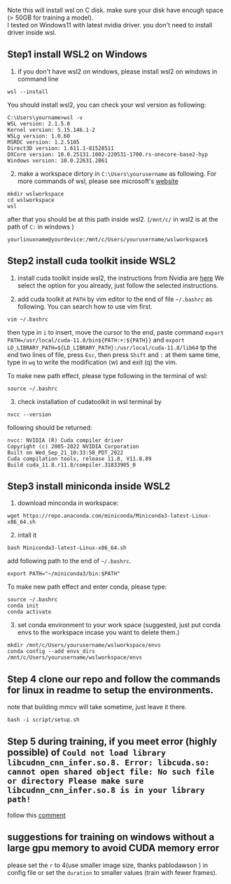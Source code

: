 Note this will install wsl on C disk. make sure your disk have enough space (> 50GB for training a model).  
I tested on Windows11 with latest nvidia driver. you don't need to install driver inside wsl.

## Step1 install WSL2 on Windows
1. if you don't have wsl2 on windows, please install wsl2 on windows in command line 
```
wsl --install
```
You should install wsl2, you can check your wsl version as following:
```
C:\Users\yourname>wsl -v
WSL version: 2.1.5.0
Kernel version: 5.15.146.1-2
WSLg version: 1.0.60
MSRDC version: 1.2.5105
Direct3D version: 1.611.1-81528511
DXCore version: 10.0.25131.1002-220531-1700.rs-onecore-base2-hyp
Windows version: 10.0.22631.2861
```

2. make a workspace dirtory in ```C:\Users\yourusername``` as following. For more commands of wsl, please see microsoft's [website](https://learn.microsoft.com/en-us/windows/wsl/basic-commands)


```
mkdir wslworkspace 
cd wslworkspace
wsl 
```
after that you should be at this path inside wsl2. (```/mnt/c/``` in wsl2 is at the path of ```C:``` in windows ) 

```
yourlinuxname@yourdevice:/mnt/c/Users/yourusername/wslworkspace$
```



## Step2 install cuda toolkit inside WSL2 
1. install cuda toolkit inside wsl2, the instructions from Nvidia are [here](https://developer.nvidia.com/cuda-11-8-0-download-archive?target_os=Linux&target_arch=x86_64&Distribution=WSL-Ubuntu&target_version=2.0&target_type=runfile_local)
 We select the option for you already, just follow the selected instructions.

2. add cuda toolkit at ```PATH``` by vim editor to the end of file ```~/.bashrc``` as following. You can search how to use vim first.</p> 

```
vim ~/.bashrc
```
then type in ```i``` to insert, move the cursor to the end, paste command ```export PATH=/usr/local/cuda-11.8/bin${PATH:+:${PATH}}``` and ```export LD_LIBRARY_PATH=${LD_LIBRARY_PATH}:/usr/local/cuda-11.8/lib64``` tp the end two lines of file, press ```Esc```, then press ```Shift``` and ```:``` at them same time, type in ```wq``` to write the modification (w) and exit (q) the vim. 


To make new path effect, please type following in the terminal of wsl:
```
source ~/.bashrc
```

3. check installation of cudatoolkit in wsl terminal by
```
nvcc --version
```
following should be returned:
```
nvcc: NVIDIA (R) Cuda compiler driver
Copyright (c) 2005-2022 NVIDIA Corporation
Built on Wed_Sep_21_10:33:58_PDT_2022
Cuda compilation tools, release 11.8, V11.8.89
Build cuda_11.8.r11.8/compiler.31833905_0
```


## Step3 install miniconda inside WSL2 
1. download minconda in workspace:
```
wget https://repo.anaconda.com/miniconda/Miniconda3-latest-Linux-x86_64.sh
```

2. intall it
```
bash Miniconda3-latest-Linux-x86_64.sh
```
add following path to the end of  ```~/.bashrc```. 
```
export PATH="~/miniconda3/bin:$PATH"
```

To make new path effect and enter conda, please type:
```
source ~/.bashrc
conda init
conda activate 
```

3. set conda environment to your work space (suggested, just put conda envs to the workspace incase you want to delete them.)
```
mkdir /mnt/c/Users/yourusername/wslworkspace/envs
conda config --add envs_dirs /mnt/c/Users/yourusername/wslworkspace/envs
```


## Step 4 clone our repo and follow the commands for linux in readme to setup the environments.
note that building mmcv will take sometime, just leave it there.

```
bash -i script/setup.sh
```

## Step 5 during training, if you meet error (highly possible) of ```Could not load library libcudnn_cnn_infer.so.8. Error: libcuda.so: cannot open shared object file: No such file or directory Please make sure libcudnn_cnn_infer.so.8 is in your library path!```

follow this [comment](https://github.com/pytorch/pytorch/issues/85773#issuecomment-1288033297)
## suggestions for training on windows without a large gpu memory to avoid CUDA memory error 
please set the ```r``` to 4(use smaller image size, thanks pablodawson ) in config file or set the ```duration``` to smaller values (train with fewer frames).
